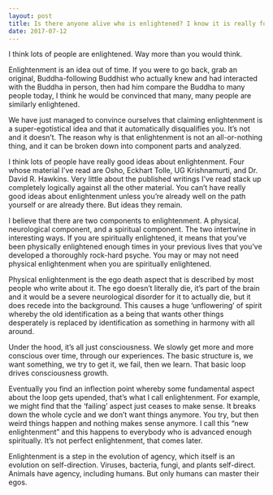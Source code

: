 ```yaml
---
layout: post
title: Is there anyone alive who is enlightened? I know it is really foolish to ask such questions. Only an enlightened being knows who is enlightened.
date: 2017-07-12
---
```


<p>I think lots of people are enlightened. Way more than you would think.</p><p>Enlightenment is an idea out of time. If you were to go back, grab an original, Buddha-following Buddhist who actually knew and had interacted with the Buddha in person, then had him compare the Buddha to many people today, I think he would be convinced that many, many people are similarly enlightened.</p><p>We have just managed to convince ourselves that claiming enlightenment is a super-egotistical idea and that it automatically disqualifies you. It’s not and it doesn’t. The reason why is that enlightenment is not an all-or-nothing thing, and it can be broken down into component parts and analyzed.</p><p>I think lots of people have really good ideas about enlightenment. Four whose material I’ve read are Osho, Eckhart Tolle, UG Krishnamurti, and Dr. David R. Hawkins. Very little about the published writings I’ve read stack up completely logically against all the other material. You can’t have really good ideas about enlightenment unless you’re already well on the path yourself or are already there. But ideas they remain.</p><p>I believe that there are two components to enlightenment. A physical, neurological component, and a spiritual component. The two intertwine in interesting ways. If you are spiritually enlightened, it means that you’ve been physically enlightened enough times in your previous lives that you’ve developed a thoroughly rock-hard psyche. You may or may not need physical enlightenment when you are spiritually enlightened.</p><p>Physical enlightenment is the ego death aspect that is described by most people who write about it. The ego doesn’t literally die, it’s part of the brain and it would be a severe neurological disorder for it to actually die, but it does recede into the background. This causes a huge ‘unflowering’ of spirit whereby the old identification as a being that wants other things desperately is replaced by identification as something in harmony with all around.</p><p>Under the hood, it’s all just consciousness. We slowly get more and more conscious over time, through our experiences. The basic structure is, we want something, we try to get it, we fail, then we learn. That basic loop drives consciousness growth.</p><p>Eventually you find an inflection point whereby some fundamental aspect about the loop gets upended, that’s what I call enlightenment. For example, we might find that the ‘failing’ aspect just ceases to make sense. It breaks down the whole cycle and we don’t want things anymore. You try, but then weird things happen and nothing makes sense anymore. I call this “new enlightenment” and this happens to everybody who is advanced enough spiritually. It’s not perfect enlightenment, that comes later.</p><p>Enlightenment is a step in the evolution of agency, which itself is an evolution on self-direction. Viruses, bacteria, fungi, and plants self-direct. Animals have agency, including humans. But only humans can master their egos.</p>
